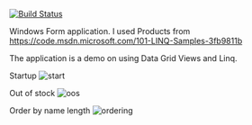 [![Build Status](https://travis-ci.org/christopherie/datagridview.svg?branch=master)](https://travis-ci.org/christopherie/datagridview)

Windows Form application.
I used Products from https://code.msdn.microsoft.com/101-LINQ-Samples-3fb9811b

The application is a demo on using Data Grid Views and Linq.

Startup
![start](https://user-images.githubusercontent.com/33717497/37455419-f4560e42-2834-11e8-99cd-b31b69fdcd60.PNG)

Out of stock
![oos](https://user-images.githubusercontent.com/33717497/37455444-0312adb4-2835-11e8-8c92-bace9287fefc.PNG)

Order by name length
![ordering](https://user-images.githubusercontent.com/33717497/37455469-10c01730-2835-11e8-8142-42e7abdeb514.PNG)
